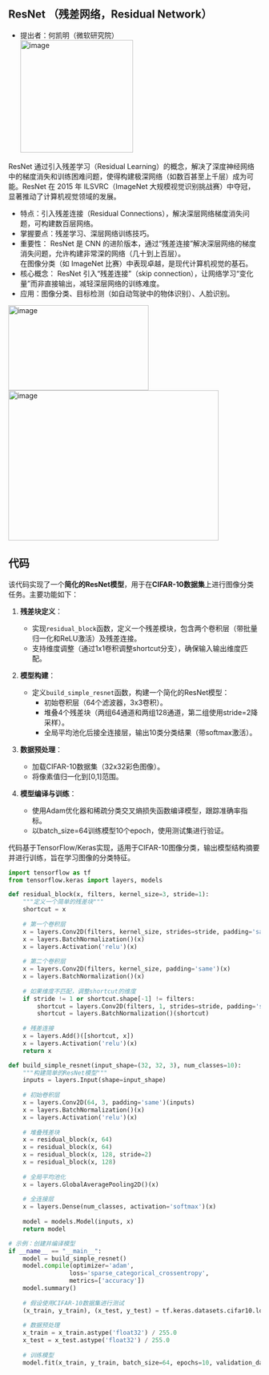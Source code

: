 ## ResNet （残差网络，Residual Network）
- 提出者：何凯明（微软研究院）  
  <img width="225" height="225" alt="image" src="https://github.com/user-attachments/assets/005ed077-913c-4432-9b16-6e2678626fa7" />
    
ResNet 通过引入残差学习（Residual Learning）的概念，解决了深度神经网络中的梯度消失和训练困难问题，使得构建极深网络（如数百甚至上千层）成为可能。ResNet 在 2015 年 ILSVRC（ImageNet 大规模视觉识别挑战赛）中夺冠，显著推动了计算机视觉领域的发展。     
  
- 特点：引入残差连接（Residual Connections），解决深层网络梯度消失问题，可构建数百层网络。 
- 掌握要点：残差学习、深层网络训练技巧。  
- 重要性：
ResNet 是 CNN 的进阶版本，通过“残差连接”解决深层网络的梯度消失问题，允许构建非常深的网络（几十到上百层）。  
在图像分类（如 ImageNet 比赛）中表现卓越，是现代计算机视觉的基石。  
- 核心概念：
ResNet 引入“残差连接”（skip connection），让网络学习“变化量”而非直接输出，减轻深层网络的训练难度。  
- 应用：图像分类、目标检测（如自动驾驶中的物体识别）、人脸识别。
<img width="280" height="170" alt="image" src="https://github.com/user-attachments/assets/4c111489-898f-4412-9e70-336ec2320f03" />  
 <img width="420" height="300" alt="image" src="https://github.com/user-attachments/assets/ee800edc-db6e-4cde-84d9-0d396ca69e58" />  


## 代码

该代码实现了一个**简化的ResNet模型**，用于在**CIFAR-10数据集**上进行图像分类任务。主要功能如下：

1. **残差块定义**：
   - 实现`residual_block`函数，定义一个残差模块，包含两个卷积层（带批量归一化和ReLU激活）及残差连接。
   - 支持维度调整（通过1x1卷积调整shortcut分支），确保输入输出维度匹配。

2. **模型构建**：
   - 定义`build_simple_resnet`函数，构建一个简化的ResNet模型：
     - 初始卷积层（64个滤波器，3x3卷积）。
     - 堆叠4个残差块（两组64通道和两组128通道，第二组使用stride=2降采样）。
     - 全局平均池化后接全连接层，输出10类分类结果（带softmax激活）。

3. **数据预处理**：
   - 加载CIFAR-10数据集（32x32彩色图像）。
   - 将像素值归一化到[0,1]范围。

4. **模型编译与训练**：
   - 使用Adam优化器和稀疏分类交叉熵损失函数编译模型，跟踪准确率指标。
   - 以batch_size=64训练模型10个epoch，使用测试集进行验证。

代码基于TensorFlow/Keras实现，适用于CIFAR-10图像分类，输出模型结构摘要并进行训练，旨在学习图像的分类特征。

 
```python
import tensorflow as tf
from tensorflow.keras import layers, models

def residual_block(x, filters, kernel_size=3, stride=1):
    """定义一个简单的残差块"""
    shortcut = x
    
    # 第一个卷积层
    x = layers.Conv2D(filters, kernel_size, strides=stride, padding='same')(x)
    x = layers.BatchNormalization()(x)
    x = layers.Activation('relu')(x)
    
    # 第二个卷积层
    x = layers.Conv2D(filters, kernel_size, padding='same')(x)
    x = layers.BatchNormalization()(x)
    
    # 如果维度不匹配，调整shortcut的维度
    if stride != 1 or shortcut.shape[-1] != filters:
        shortcut = layers.Conv2D(filters, 1, strides=stride, padding='same')(shortcut)
        shortcut = layers.BatchNormalization()(shortcut)
    
    # 残差连接
    x = layers.Add()([shortcut, x])
    x = layers.Activation('relu')(x)
    return x

def build_simple_resnet(input_shape=(32, 32, 3), num_classes=10):
    """构建简单的ResNet模型"""
    inputs = layers.Input(shape=input_shape)
    
    # 初始卷积层
    x = layers.Conv2D(64, 3, padding='same')(inputs)
    x = layers.BatchNormalization()(x)
    x = layers.Activation('relu')(x)
    
    # 堆叠残差块
    x = residual_block(x, 64)
    x = residual_block(x, 64)
    x = residual_block(x, 128, stride=2)
    x = residual_block(x, 128)
    
    # 全局平均池化
    x = layers.GlobalAveragePooling2D()(x)
    
    # 全连接层
    x = layers.Dense(num_classes, activation='softmax')(x)
    
    model = models.Model(inputs, x)
    return model

# 示例：创建并编译模型
if __name__ == "__main__":
    model = build_simple_resnet()
    model.compile(optimizer='adam',
                 loss='sparse_categorical_crossentropy',
                 metrics=['accuracy'])
    model.summary()
    
    # 假设使用CIFAR-10数据集进行测试
    (x_train, y_train), (x_test, y_test) = tf.keras.datasets.cifar10.load_data()
    
    # 数据预处理
    x_train = x_train.astype('float32') / 255.0
    x_test = x_test.astype('float32') / 255.0
    
    # 训练模型
    model.fit(x_train, y_train, batch_size=64, epochs=10, validation_data=(x_test, y_test))
```
